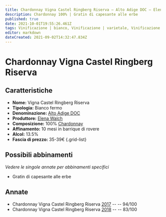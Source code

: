 ```yaml
---
title: Chardonnay Vigna Castel Ringberg Riserva – Alto Adige DOC – Elena Walch – Alto-Adige (IT) – 35-39€ – 2★-5★
description: Chardonnay 100% | Gratin di capesante alle erbe
published: true
date: 2021-10-01T19:55:26.461Z
tags: Vinificazione | bianco, Vinificazione | varietale, Vinificazione | fermo, Valutazioni | 5 stelle, Regione | Alto-Adige (IT), Vitigni | Chardonnay, Gratin di capesante alle erbe, Prezzi | 35-39€
editor: markdown
dateCreated: 2021-09-02T14:32:47.834Z
---
```


# Chardonnay Vigna Castel Ringberg Riserva

## Caratteristiche
- **Nome:** Vigna Castel Ringberg Riserva
- **Tipologia:** Bianco fermo 
- **Denominazione:** [Alto Adige DOC](/denominazioni/Italia/Alto-Adige/DOC/Alto-Adige)
- **Produttore:** [Elena Walch](/produttori/Italia/Alto-Adige/Elena-Walch) 
- **Composizione:** 100% [Chardonnay](/vitigni/Francia/bacca-bianca/Chardonnay)
- **Affinamento:** 10 mesi in barrique di rovere
- **Alcol:** 13.5%
- **Fascia di prezzo:** 35-39€
{.grid-list}




## Possibili abbinamenti
*Vedere le singole annate per abbinamenti specifici*

- Gratin di capesante alle erbe

## Annate
- Chardonnay Vigna Castel Ringberg Riserva [2017](/vini/Italia/Alto-Adige/Elena-Walch/Chardonnay-Vigna-Castel-Ringberg-Riserva/2017) -- <span class="star-5"></span> -- 94/100
- Chardonnay Vigna Castel Ringberg Riserva [2018](/vini/Italia/Alto-Adige/Elena-Walch/Chardonnay-Vigna-Castel-Ringberg-Riserva/2018) -- <span class="star-2"></span> -- 83/100

